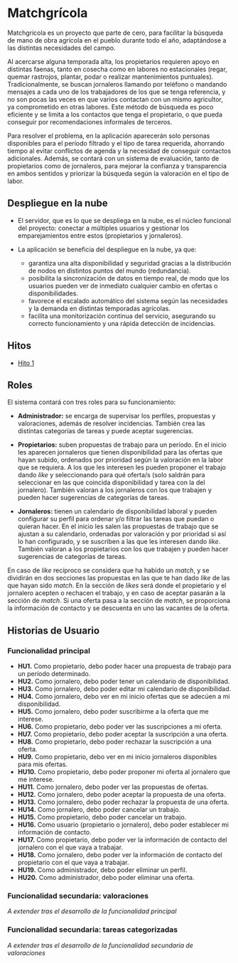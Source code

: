 # Matchgrícola

Matchgrícola es un proyecto que parte de cero, para facilitar la búsqueda de mano de obra agrícola en el pueblo durante todo el año, adaptándose a las distintas necesidades del campo.

Al acercarse alguna temporada alta, los propietarios requieren apoyo en distintas faenas, tanto en cosecha como en labores no estacionales (regar, quemar rastrojos, plantar, podar o realizar mantenimientos puntuales). Tradicionalmente, se buscan jornaleros llamando por teléfono o mandando mensajes a cada uno de los trabajadores de los que se tenga referencia, y no son pocas las veces en que varios contactan con un mismo agricultor, ya comprometido en otras labores. Este método de búsqueda es poco eficiente y se limita a los contactos que tenga el propietario, o que pueda conseguir por recomendaciones informales de terceros.

Para resolver el problema, en la aplicación aparecerán solo personas disponibles para el período filtrado y el tipo de tarea requerida, ahorrando tiempo al evitar conflictos de agenda y la necesidad de conseguir contactos adicionales. Además, se contará con un sistema de evaluación, tanto de propietarios como de jornaleros, para mejorar la confianza y transparencia en ambos sentidos y priorizar la búsqueda según la valoración en el tipo de labor.

## Despliegue en la nube

* El servidor, que es lo que se despliega en la nube, es el núcleo funcional del proyecto: conectar a múltiples usuarios y gestionar los emparejamientos entre estos (propietarios y jornaleros).

* La aplicación se beneficia del despliegue en la nube, ya que:
  -  garantiza una alta disponibilidad y seguridad gracias a la distribución de nodos en distintos puntos del mundo (redundancia).
  - posibilita la sincronización de datos en tiempo real, de modo que los usuarios pueden ver de inmediato cualquier cambio en ofertas o disponibilidades.
  - favorece el escalado automático del sistema según las necesidades y la demanda en distintas temporadas agrícolas.
  - facilita una monitorización continua del servicio, asegurando su correcto funcionamiento y una rápida detección de incidencias.

## Hitos

* [Hito 1](./documentacion/hito1.md)

## Roles

El sistema contará con tres roles para su funcionamiento:

* **Administrador:** se encarga de supervisar los perfiles, propuestas y valoraciones, además de resolver incidencias. También crea las distintas categorías de tareas y puede aceptar sugerencias.

* **Propietarios:** suben propuestas de trabajo para un período. En el inicio les aparecen jornaleros que tienen disponibilidad para las ofertas que hayan subido, ordenados por prioridad según la valoración en la labor que se requiera. A los que les interesen les pueden proponer el trabajo dando *like* y seleccionando para qué oferta/s (solo saldrán para seleccionar en las que coincida disponibilidad y tarea con la del jornalero). También valoran a los jornaleros con los que trabajen y pueden hacer sugerencias de categorías de tareas.

* **Jornaleros:** tienen un calendario de disponibilidad laboral y pueden configurar su perfil para ordenar y/o filtrar las tareas que puedan o quieran hacer. En el inicio les salen las propuestas de trabajo que se ajustan a su calendario, ordenadas por valoración y por prioridad si así lo han configurado, y se suscriben a las que les interesen dando *like*. También valoran a los propietarios con los que trabajen y pueden hacer sugerencias de categorías de tareas.

En caso de *like* recíproco se considera que ha habido un *match*, y se dividirán en dos secciones las propuestas en las que te han dado *like* de las que hayan sido *match*. En la sección de *likes* será donde el propietario y el jornalero acepten o rechacen el trabajo, y en caso de aceptar pasarán a la sección de *match*. Si una oferta pasa a la sección de *match*, se proporciona la información de contacto y se descuenta en uno las vacantes de la oferta.

## Historias de Usuario

### Funcionalidad principal

* **HU1.** Como propietario, debo poder hacer una propuesta de trabajo para un período determinado.
* **HU2.** Como jornalero, debo poder tener un calendario de disponibilidad.
* **HU3.** Como jornalero, debo poder editar mi calendario de disponibilidad.
* **HU4.** Como jornalero, debo ver en mi inicio ofertas que se adecúen a mi disponibilidad.
* **HU5.** Como jornalero, debo poder suscribirme a la oferta que me interese.
* **HU6.** Como propietario, debo poder ver las suscripciones a mi oferta.
* **HU7.** Como propietario, debo poder aceptar la suscripción a una oferta.
* **HU8.** Como propietario, debo poder rechazar la suscripción a una oferta.
* **HU9.** Como propietario, debo ver en mi inicio jornaleros disponibles para mis ofertas.
* **HU10.** Como propietario, debo poder proponer mi oferta al jornalero que me interese.
* **HU11.** Como jornalero, debo poder ver las propuestas de ofertas.
* **HU12.** Como jornalero, debo poder aceptar la propuesta de una oferta.
* **HU13.** Como jornalero, debo poder rechazar la propuesta de una oferta.
* **HU14.** Como jornalero, debo poder cancelar un trabajo.
* **HU15.** Como propietario, debo poder cancelar un trabajo.
* **HU16.** Como usuario (propietario o jornalero), debo poder establecer mi información de contacto.
* **HU17.** Como propietario, debo poder ver la información de contacto del jornalero con el que vaya a trabajar.
* **HU18.** Como jornalero, debo poder ver la información de contacto del propietario con el que vaya a trabajar.
* **HU19.** Como administrador, debo poder eliminar un perfil.
* **HU20.** Como administrador, debo poder eliminar una oferta.

### Funcionalidad secundaria: valoraciones

*A extender tras el desarrollo de la funcionalidad principal*

### Funcionalidad secundaria: tareas categorizadas

*A extender tras el desarrollo de la funcionalidad secundaria de valoraciones*
